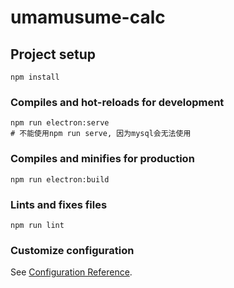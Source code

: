 <!--
 * @Author: your name
 * @Date: 2021-06-15 17:31:46
 * @LastEditTime: 2021-06-28 17:10:03
 * @LastEditors: your name
 * @Description: In User Settings Edit
 * @FilePath: \umamusume-databaseh:\Electron\electron-vue\umamusume-calc\README.md
-->
# umamusume-calc

## Project setup
```
npm install
```

### Compiles and hot-reloads for development

```
npm run electron:serve 
# 不能使用npm run serve, 因为mysql会无法使用
```

### Compiles and minifies for production
```
npm run electron:build
```

### Lints and fixes files
```
npm run lint
```

### Customize configuration
See [Configuration Reference](https://cli.vuejs.org/config/).

